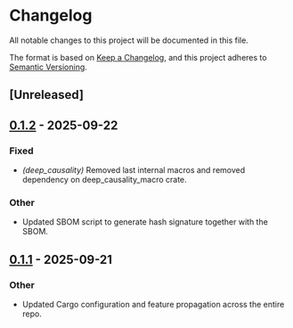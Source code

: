 # Changelog

All notable changes to this project will be documented in this file.

The format is based on [Keep a Changelog](https://keepachangelog.com/en/1.0.0/),
and this project adheres to [Semantic Versioning](https://semver.org/spec/v2.0.0.html).

## [Unreleased]

## [0.1.2](https://github.com/deepcausality-rs/deep_causality/compare/deep_causality_num-v0.1.1...deep_causality_num-v0.1.2) - 2025-09-22

### Fixed

- *(deep_causality)* Removed last internal macros and removed dependency on deep_causality_macro crate.

### Other

- Updated SBOM script to generate hash signature together with the SBOM.

## [0.1.1](https://github.com/deepcausality-rs/deep_causality/compare/deep_causality_num-v0.1.0...deep_causality_num-v0.1.1) - 2025-09-21

### Other

- Updated Cargo configuration and feature propagation across the entire repo.
